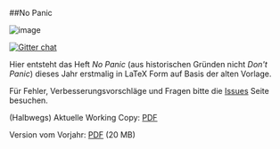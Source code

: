 ##No Panic

![image](http://i.imgur.com/xLUylQA.png)

[![Gitter chat](https://badges.gitter.im/fsr/nopanic.png)](https://gitter.im/fsr/nopanic)

Hier entsteht das Heft *No Panic* (aus historischen Gründen nicht *Don't Panic*) dieses Jahr erstmalig in LaTeX Form auf Basis der alten Vorlage.

Für Fehler, Verbesserungsvorschläge und Fragen bitte die [Issues](https://github.com/fsr/nopanic/issues) Seite besuchen.

(Halbwegs) Aktuelle Working Copy: [PDF](https://github.com/fsr/nopanic/raw/master/nopanic.pdf)

Version vom Vorjahr: [PDF](https://dl.dropboxusercontent.com/u/1936801/NoPanic2013.pdf) (20 MB)

